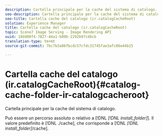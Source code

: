 ```yaml
---
description: Cartella principale per la cache del sistema di catalogo.
seo-description: Cartella principale per la cache del sistema di catalogo.
seo-title: Cartella cache del catalogo (ir.catalogCacheRoot)
solution: Experience Manager
title: Cartella cache del catalogo (ir.catalogCacheRoot)
topic: Scene7 Image Serving - Image Rendering API
uuid: 18d400f4-7827-44a1-b09b-2292b97cd6cb
translation-type: tm+mt
source-git-commit: 7bc7b3a86fbcdc57cfdc31745fae3afc06e44b15

---
```



# Cartella cache del catalogo (ir.catalogCacheRoot){#catalog-cache-folder-ir-catalogcacheroot}

Cartella principale per la cache del sistema di catalogo.

Può essere un percorso assoluto o relativo a [!DNL *[!DNL install_folder]*]. Il valore predefinito è [!DNL ./cache], che corrisponde a [!DNL *[!DNL install_folder]*/cache].
